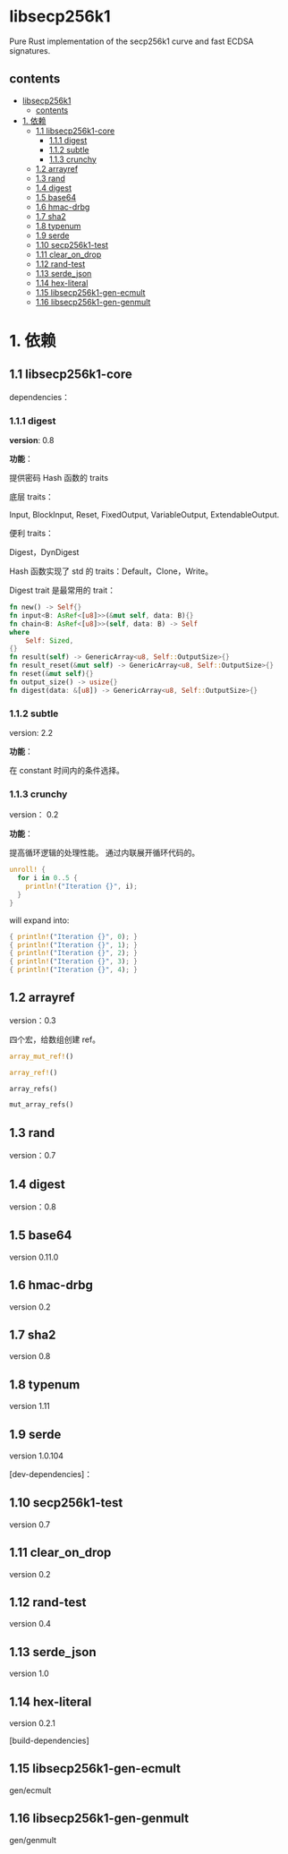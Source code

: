 # libsecp256k1

Pure Rust implementation of the secp256k1 curve and fast ECDSA signatures. 

## contents
- [libsecp256k1](#libsecp256k1)
  - [contents](#contents)
- [1. 依赖](#1-依赖)
  - [1.1 libsecp256k1-core](#11-libsecp256k1-core)
    - [1.1.1 digest](#111-digest)
    - [1.1.2 subtle](#112-subtle)
    - [1.1.3 crunchy](#113-crunchy)
  - [1.2 arrayref](#12-arrayref)
  - [1.3 rand](#13-rand)
  - [1.4 digest](#14-digest)
  - [1.5 base64](#15-base64)
  - [1.6 hmac-drbg](#16-hmac-drbg)
  - [1.7 sha2](#17-sha2)
  - [1.8 typenum](#18-typenum)
  - [1.9 serde](#19-serde)
  - [1.10 secp256k1-test](#110-secp256k1-test)
  - [1.11 clear_on_drop](#111-clear_on_drop)
  - [1.12 rand-test](#112-rand-test)
  - [1.13 serde_json](#113-serde_json)
  - [1.14 hex-literal](#114-hex-literal)
  - [1.15 libsecp256k1-gen-ecmult](#115-libsecp256k1-gen-ecmult)
  - [1.16 libsecp256k1-gen-genmult](#116-libsecp256k1-gen-genmult)


# 1. 依赖

## 1.1 libsecp256k1-core
dependencies：

### 1.1.1 digest
**version**: 0.8

**功能**：

提供密码 Hash 函数的 traits

底层 traits：

Input, BlockInput, Reset, FixedOutput, VariableOutput, ExtendableOutput.

便利 traits：

Digest，DynDigest

Hash 函数实现了 std 的 traits：Default，Clone，Write。

Digest trait 是最常用的 trait：
```rust
fn new() -> Self{}
fn input<B: AsRef<[u8]>>(&mut self, data: B){}
fn chain<B: AsRef<[u8]>>(self, data: B) -> Self
where
    Self: Sized, 
{}
fn result(self) -> GenericArray<u8, Self::OutputSize>{}
fn result_reset(&mut self) -> GenericArray<u8, Self::OutputSize>{}
fn reset(&mut self){}
fn output_size() -> usize{}
fn digest(data: &[u8]) -> GenericArray<u8, Self::OutputSize>{}
```


### 1.1.2 subtle
version: 2.2

**功能**：

在 constant 时间内的条件选择。

### 1.1.3 crunchy
version： 0.2

**功能**：

提高循环逻辑的处理性能。
通过内联展开循环代码的。

```rust
unroll! {
  for i in 0..5 {
    println!("Iteration {}", i);
  }
}
```
will expand into:
```rust
{ println!("Iteration {}", 0); }
{ println!("Iteration {}", 1); }
{ println!("Iteration {}", 2); }
{ println!("Iteration {}", 3); }
{ println!("Iteration {}", 4); }
```


## 1.2 arrayref
version：0.3

四个宏，给数组创建 ref。

```rust
array_mut_ref!()

array_ref!()

array_refs()

mut_array_refs()
```

## 1.3 rand
version：0.7

## 1.4 digest
version：0.8

## 1.5 base64
version 0.11.0

## 1.6 hmac-drbg
version 0.2

## 1.7 sha2
version 0.8

## 1.8 typenum
version 1.11

## 1.9 serde
version 1.0.104

[dev-dependencies]：
## 1.10 secp256k1-test
version 0.7

## 1.11 clear_on_drop
version 0.2

## 1.12 rand-test
version 0.4


## 1.13 serde_json
version 1.0

## 1.14 hex-literal
version 0.2.1

[build-dependencies]
## 1.15 libsecp256k1-gen-ecmult
gen/ecmult

## 1.16 libsecp256k1-gen-genmult
gen/genmult